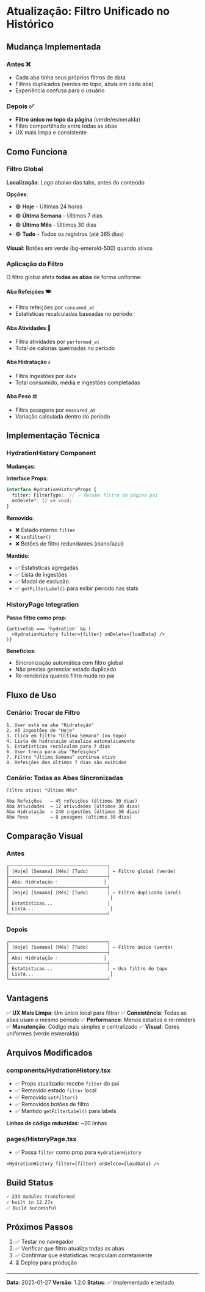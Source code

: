 # Atualização: Filtro Unificado no Histórico

## Mudança Implementada

### Antes ❌
- Cada aba tinha seus próprios filtros de data
- Filtros duplicados (verdes no topo, azuis em cada aba)
- Experiência confusa para o usuário

### Depois ✅
- **Filtro único no topo da página** (verde/esmeralda)
- Filtro compartilhado entre todas as abas
- UX mais limpa e consistente

## Como Funciona

### Filtro Global
**Localização**: Logo abaixo das tabs, antes do conteúdo

**Opções**:
- 🟢 **Hoje** - Últimas 24 horas
- 🟢 **Última Semana** - Últimos 7 dias
- 🟢 **Último Mês** - Últimos 30 dias
- 🟢 **Tudo** - Todos os registros (até 365 dias)

**Visual**: Botões em verde (bg-emerald-500) quando ativos

### Aplicação do Filtro

O filtro global afeta **todas as abas** de forma uniforme:

#### Aba Refeições 🍽️
- Filtra refeições por `consumed_at`
- Estatísticas recalculadas baseadas no período

#### Aba Atividades 🏃
- Filtra atividades por `performed_at`
- Total de calorias queimadas no período

#### Aba Hidratação 💧
- Filtra ingestões por `date`
- Total consumido, média e ingestões completadas

#### Aba Peso ⚖️
- Filtra pesagens por `measured_at`
- Variação calculada dentro do período

## Implementação Técnica

### HydrationHistory Component

**Mudanças**:

**Interface Props**:
```typescript
interface HydrationHistoryProps {
  filter: FilterType;  // ✅ Recebe filtro da página pai
  onDelete?: () => void;
}
```

**Removido**:
- ❌ Estado interno `filter`
- ❌ `setFilter()`
- ❌ Botões de filtro redundantes (ciano/azul)

**Mantido**:
- ✅ Estatísticas agregadas
- ✅ Lista de ingestões
- ✅ Modal de exclusão
- ✅ `getFilterLabel()` para exibir período nas stats

### HistoryPage Integration

**Passa filtro como prop**:
```tsx
{activeTab === 'hydration' && (
  <HydrationHistory filter={filter} onDelete={loadData} />
)}
```

**Benefícios**:
- Sincronização automática com filtro global
- Não precisa gerenciar estado duplicado
- Re-renderiza quando filtro muda no pai

## Fluxo de Uso

### Cenário: Trocar de Filtro

```
1. User está na aba "Hidratação"
2. Vê ingestões de "Hoje"
3. Clica em filtro "Última Semana" (no topo)
4. Lista de hidratação atualiza automaticamente
5. Estatísticas recalculam para 7 dias
6. User troca para aba "Refeições"
7. Filtro "Última Semana" continua ativo
8. Refeições dos últimos 7 dias são exibidas
```

### Cenário: Todas as Abas Sincronizadas

```
Filtro ativo: "Último Mês"

Aba Refeições   → 45 refeições (últimos 30 dias)
Aba Atividades  → 12 atividades (últimos 30 dias)
Aba Hidratação  → 240 ingestões (últimos 30 dias)
Aba Peso        → 8 pesagens (últimos 30 dias)
```

## Comparação Visual

### Antes
```
┌────────────────────────────────────┐
│ [Hoje] [Semana] [Mês] [Tudo]       │ ← Filtro global (verde)
├────────────────────────────────────┤
│ Aba: Hidratação 💧                 │
├────────────────────────────────────┤
│ [Hoje] [Semana] [Mês] [Tudo]       │ ← Filtro duplicado (azul)
│                                     │
│ Estatísticas...                    │
│ Lista...                            │
└────────────────────────────────────┘
```

### Depois
```
┌────────────────────────────────────┐
│ [Hoje] [Semana] [Mês] [Tudo]       │ ← Filtro único (verde)
├────────────────────────────────────┤
│ Aba: Hidratação 💧                 │
├────────────────────────────────────┤
│ Estatísticas...                    │ ← Usa filtro do topo
│ Lista...                            │
└────────────────────────────────────┘
```

## Vantagens

✅ **UX Mais Limpa**: Um único local para filtrar
✅ **Consistência**: Todas as abas usam o mesmo período
✅ **Performance**: Menos estados e re-renders
✅ **Manutenção**: Código mais simples e centralizado
✅ **Visual**: Cores uniformes (verde esmeralda)

## Arquivos Modificados

### components/HydrationHistory.tsx
- ✅ Props atualizado: recebe `filter` do pai
- ✅ Removido estado `filter` local
- ✅ Removido `setFilter()`
- ✅ Removidos botões de filtro
- ✅ Mantido `getFilterLabel()` para labels

**Linhas de código reduzidas**: ~20 linhas

### pages/HistoryPage.tsx
- ✅ Passa `filter` como prop para `HydrationHistory`

```tsx
<HydrationHistory filter={filter} onDelete={loadData} />
```

## Build Status

```bash
✓ 233 modules transformed
✓ built in 12.27s
✅ Build successful
```

## Próximos Passos

1. ✅ Testar no navegador
2. ✅ Verificar que filtro atualiza todas as abas
3. ✅ Confirmar que estatísticas recalculam corretamente
4. ⏳ Deploy para produção

---

**Data**: 2025-01-27
**Versão**: 1.2.0
**Status**: ✅ Implementado e testado
